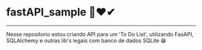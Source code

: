 # fastAPI_sample 🎲❤✔
---------------
Nesse repositorio estou criando API para um 'To Do List', utilizando FasAPI, SQLAlchemy e outras lib's legais com banco de dados SQLite 😁
